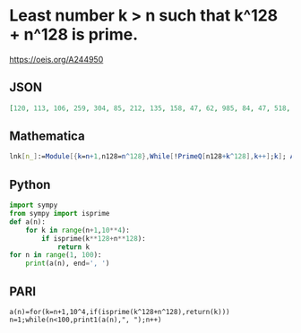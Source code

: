 # Least number k \> n such that k^128 \+ n^128 is prime\.
https://oeis.org/A244950
## JSON
```JSON
[120, 113, 106, 259, 304, 85, 212, 135, 158, 47, 62, 985, 84, 47, 518, 485, 178, 169, 106, 27, 88, 139, 632, 47, 44, 643, 194, 209, 606, 1529, 32, 113, 1094, 139, 754, 647, 38, 45, 262, 69, 94, 631, 90, 527, 326, 195, 54, 277, 232, 187, 554, 189, 78, 799, 216, 131, 1132, 173]
```
## Mathematica
```Mathematica
lnk[n_]:=Module[{k=n+1,n128=n^128},While[!PrimeQ[n128+k^128],k++];k]; Array[lnk,60] (* _Harvey P. Dale_, Apr 22 2018 *)
```
## Python
```Python
import sympy
from sympy import isprime
def a(n):
    for k in range(n+1,10**4):
        if isprime(k**128+n**128):
            return k
for n in range(1, 100):
    print(a(n), end=', ')
```
## PARI
```PARI
a(n)=for(k=n+1,10^4,if(isprime(k^128+n^128),return(k)))
n=1;while(n<100,print1(a(n),", ");n++)
```
